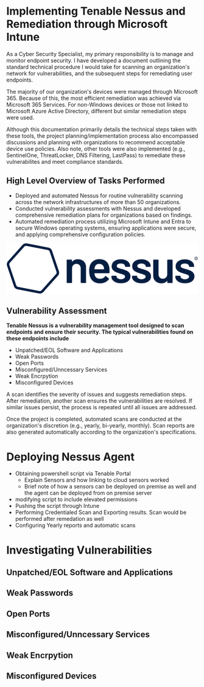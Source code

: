 # Implementing Tenable Nessus and Remediation through Microsoft Intune
As a Cyber Security Specialist, my primary responsibility is to manage and monitor endpoint security. I have developed a document outlining the standard technical procedure I would take for scanning an organization's network for vulnerabilities, and the subsequent steps for remediating user endpoints.

The majority of our organization's devices were managed through Microsoft 365. Because of this, the most efficient remediation was achieved via Microsoft 365 Services. For non-Windows devices or those not linked to Microsoft Azure Active Directory, different but similar remediation steps were used.

Although this documentation primarily details the technical steps taken with these tools, the project planning/implementation process also encompassed discussions and planning with organizations to recommend acceptable device use policies. Also note, other tools were also implemented (e.g., SentinelOne, ThreatLocker, DNS Filtering, LastPass) to remediate these vulnerabilites and meet compliance standards.
## High Level Overview of Tasks Performed

- Deployed and automated Nessus for routine vulnerability scanning across the network infrastructures of more than 50 organizations.
- Conducted vulnerability assessments with Nessus and developed comprehensive remediation plans for organizations based on findings.
- Automated remediation process utilizing Microsoft Intune and Entra to secure Windows operating systems, ensuring applications were secure, and applying comprehensive configuration policies.

![](images/Tenable_Nessus_Banner.png)

<h2>Vulnerability Assessment </h2>

<b>Tenable Nessus is a vulnerability management tool designed to scan endpoints and ensure their security. The typical vulnerabilities found on these endpoints include</b>
<br />

- Unpatched/EOL Software and Applications
- Weak Passwords
- Open Ports
- Misconfigured/Unncessary Services
- Weak Encrpytion
- Misconfigured Devices

A scan identifies the severity of issues and suggests remediation steps. After remediation, another scan ensures the vulnerabilities are resolved. If similar issues persist, the process is repeated until all issues are addressed.

Once the project is completed, automated scans are conducted at the organization's discretion (e.g., yearly, bi-yearly, monthly). Scan reports are also generated automatically according to the organization's specifications.

# Deploying Nessus Agent
- Obtaining powershell script via Tenable Portal
  - Explain Sensors and how linking to cloud sensors worked
  - Brief note of how a sensors can be deployed on premise as well and the agent can be deployed from on premise server
- modifying script to include elevated permissions
- Pushing the script through Intune
- Performing Credentialed Scan and Exporting results. Scan would be performed after remedation as well
- Configuring Yearly reports and automatic scans

# Investigating Vulnerabilities

## Unpatched/EOL Software and Applications
## Weak Passwords
## Open Ports
## Misconfigured/Unncessary Services
## Weak Encrpytion
## Misconfigured Devices




